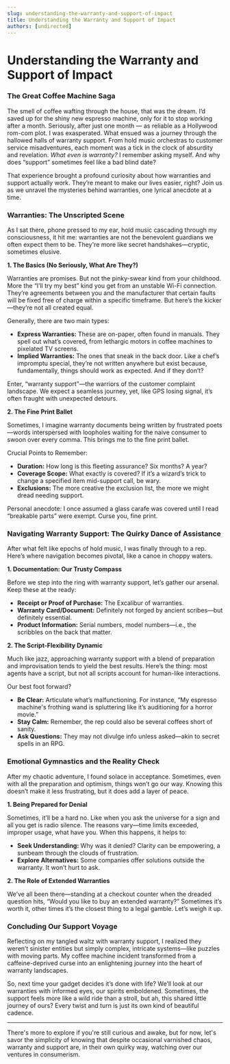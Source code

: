 ```yaml
---
slug: understanding-the-warranty-and-support-of-impact
title: Understanding the Warranty and Support of Impact
authors: [undirected]
---
```



# Understanding the Warranty and Support of Impact

### The Great Coffee Machine Saga

The smell of coffee wafting through the house, that was the dream. I’d saved up for the shiny new espresso machine, only for it to stop working after a month. Seriously, after just one month — as reliable as a Hollywood rom-com plot. I was exasperated. What ensued was a journey through the hallowed halls of warranty support. From hold music orchestras to customer service misadventures, each moment was a tick in the clock of absurdity and revelation. *What even is warranty?* I remember asking myself. And why does “support” sometimes feel like a bad blind date?

That experience brought a profound curiosity about how warranties and support actually work. They’re meant to make our lives easier, right? Join us as we unravel the mysteries behind warranties, one lyrical anecdote at a time.

### Warranties: The Unscripted Scene

As I sat there, phone pressed to my ear, hold music cascading through my consciousness, it hit me: warranties are not the benevolent guardians we often expect them to be. They're more like secret handshakes—cryptic, sometimes elusive.

**1. The Basics (No Seriously, What Are They?)**

Warranties are promises. But not the pinky-swear kind from your childhood. More the “I’ll try my best” kind you get from an unstable Wi-Fi connection. They’re agreements between you and the manufacturer that certain faults will be fixed free of charge within a specific timeframe. But here’s the kicker—they’re not all created equal.

Generally, there are two main types:

- **Express Warranties:** These are on-paper, often found in manuals. They spell out what’s covered, from lethargic motors in coffee machines to pixelated TV screens.
- **Implied Warranties:** The ones that sneak in the back door. Like a chef’s impromptu special, they’re not written anywhere but exist because, fundamentally, things should work as expected. And if they don’t?

Enter, “warranty support”—the warriors of the customer complaint landscape. We expect a seamless journey, yet, like GPS losing signal, it’s often fraught with unexpected detours.

**2. The Fine Print Ballet**

Sometimes, I imagine warranty documents being written by frustrated poets—words interspersed with loopholes waiting for the naive consumer to swoon over every comma. This brings me to the fine print ballet.

Crucial Points to Remember:
- **Duration:** How long is this fleeting assurance? Six months? A year?
- **Coverage Scope:** What exactly is covered? If it’s a wizard’s trick to change a specified item mid-support call, be wary.
- **Exclusions:** The more creative the exclusion list, the more we might dread needing support.

Personal anecdote: I once assumed a glass carafe was covered until I read “breakable parts” were exempt. Curse you, fine print.

### Navigating Warranty Support: The Quirky Dance of Assistance

After what felt like epochs of hold music, I was finally through to a rep. Here’s where navigation becomes pivotal, like a canoe in choppy waters.

**1. Documentation: Our Trusty Compass**

Before we step into the ring with warranty support, let’s gather our arsenal. Keep these at the ready:
- **Receipt or Proof of Purchase:** The Excalibur of warranties.
- **Warranty Card/Document:** Definitely not forged by ancient scribes—but definitely essential.
- **Product Information:** Serial numbers, model numbers—i.e., the scribbles on the back that matter.

**2. The Script-Flexibility Dynamic**

Much like jazz, approaching warranty support with a blend of preparation and improvisation tends to yield the best results. Here’s the thing: most agents have a script, but not all scripts account for human-like interactions.

Our best foot forward?
- **Be Clear:** Articulate what’s malfunctioning. For instance, “My espresso machine's frothing wand is spluttering like it’s auditioning for a horror movie.”
- **Stay Calm:** Remember, the rep could also be several coffees short of sanity.
- **Ask Questions:** They may not divulge info unless asked—akin to secret spells in an RPG.

### Emotional Gymnastics and the Reality Check

After my chaotic adventure, I found solace in acceptance. Sometimes, even with all the preparation and optimism, things won’t go our way. Knowing this doesn’t make it less frustrating, but it does add a layer of peace.

**1. Being Prepared for Denial**

Sometimes, it’ll be a hard no. Like when you ask the universe for a sign and all you get is radio silence. The reasons vary—time limits exceeded, improper usage, what have you. When this happens, it helps to:
- **Seek Understanding:** Why was it denied? Clarity can be empowering, a sunbeam through the clouds of frustration.
- **Explore Alternatives:** Some companies offer solutions outside the warranty. It won’t hurt to ask.

**2. The Role of Extended Warranties**

We’ve all been there—standing at a checkout counter when the dreaded question hits, “Would you like to buy an extended warranty?” Sometimes it’s worth it, other times it’s the closest thing to a legal gamble. Let’s weigh it up.

### Concluding Our Support Voyage

Reflecting on my tangled waltz with warranty support, I realized they weren’t sinister entities but simply complex, intricate systems—like puzzles with moving parts. My coffee machine incident transformed from a caffeine-deprived curse into an enlightening journey into the heart of warranty landscapes.

So, next time your gadget decides it’s done with life? We’ll look at our warranties with informed eyes, our spirits emboldened. Sometimes, the support feels more like a wild ride than a stroll, but ah, this shared little journey of ours? Every twist and turn is just its own kind of beautiful cadence.

---

There's more to explore if you're still curious and awake, but for now, let's savor the simplicity of knowing that despite occasional varnished chaos, warranty and support are, in their own quirky way, watching over our ventures in consumerism.